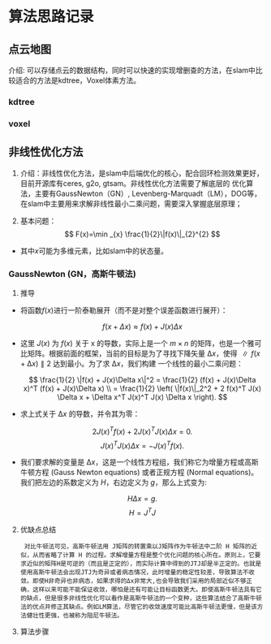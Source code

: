 # 算法思路记录

## 点云地图

介绍: 可以存储点云的数据结构，同时可以快速的实现增删查的方法，在slam中比较适合的方法是kdtree，Voxel体素方法。

### kdtree


### voxel



## 非线性优化方法

1. 介绍：非线性优化方法，是slam中后端优化的核心，配合回环检测效果更好，目前开源库有ceres, g2o, gtsam。非线性优化方法需要了解底层的
优化算法，主要有GaussNewton（GN）, Levenberg-Marquadt（LM），DOG等，在slam中主要用来求解非线性最小二乘问题，需要深入掌握底层原理；

2. 基本问题：
  $$ F(x)=\min _{x} \frac{1}{2}\|f(x)\|_{2}^{2} $$
    
  - 其中$x$可能为多维元素，比如slam中的状态量。



### GaussNewton (GN，高斯牛顿法)

1. 推导
  - 将函数$f(x)$进行一阶泰勒展开（而不是对整个误差函数进行展开）：

    $$ f(x + \Delta x) \approx f(x) + J(x) \Delta x$$

  - 这里 $J(x)$ 为 $f(x)$ 关于 x 的导数，实际上是一个 $m × n$ 的矩阵，也是一个雅可比矩阵。根据前面的框架，当前的目标是为了寻找下降矢量 $∆x$，使得 $∥f (x + ∆x)∥2$ 达到最小。为了求 $∆x$，我们构建 一个线性的最小二乘问题：

    $$
    \frac{1}{2} \|f(x) + J(x)\Delta x\|^2 = \frac{1}{2} (f(x) + J(x)\Delta x)^T (f(x) + J(x)\Delta x) \\
    = \frac{1}{2} \left( \|f(x)\|_2^2 + 2 f(x)^T J(x) \Delta x + \Delta x^T J(x)^T J(x) \Delta x \right).
    $$
 
  - 求上式关于 $∆x$ 的导数，并令其为零：
   
    $$ 2 J(x)^T f(x) + 2 J(x)^T J(x) \Delta x = 0.$$
    $$ J(x)^T J(x) \Delta x = -J(x)^T f(x). $$

  - 我们要求解的变量是 $∆x$，这是一个线性方程组，我们称它为增量方程或高斯牛顿方程 (Gauss Newton equations) 或者正规方程 (Normal equations)。我们把左边的系数定义为 $H$，右边定义为 $g$，那么上式变为:
  
    $$H \Delta x = g.$$
    $$ H = J^TJ $$


2. 优缺点总结

        对比牛顿法可见，高斯牛顿法用 J矩阵的转置乘以J矩阵作为牛顿法中二阶 H 矩阵的近似，从而省略了计算 H 的过程。求解增量方程是整个优化问题的核心所在。原则上，它要求近似的矩阵H是可逆的（而且是正定的），而实际计算中得到的JTJ却是半正定的。也就是使用高斯牛顿法会出现JTJ为奇异或者病态情况，此时增量的稳定性较差，导致算法不收敛。即使H非奇异也非病态，如果求得的Δx非常大,也会导致我们采用的局部近似不够正确，这样以来可能不能保证收敛，哪怕是还有可能让目标函数更大。即使高斯牛顿法具有它的缺点，但是很多非线性优化可以看作是高斯牛顿法的一个变种，这些算法结合了高斯牛顿法的优点并修正其缺点。例如LM算法，尽管它的收敛速度可能比高斯牛顿法更慢，但是该方法健壮性更强，也被称为阻尼牛顿法。
    
3. 算法步骤

